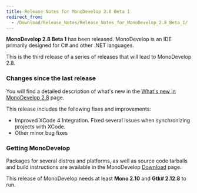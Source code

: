 ```yaml
---
title: Release Notes for MonoDevelop 2.8 Beta 1
redirect_from:
  - /Download/Release_Notes/Release_Notes_for_MonoDevelop_2.8_Beta_1/
---
```


**MonoDevelop 2.8 Beta 1** has been released. MonoDevelop is an IDE primarily designed for C# and other .NET languages.

This is the third release of a series of releases that will lead to MonoDevelop 2.8. 

### <span>Changes since the last release</span>

You will find a detailed description of what's new in the [What's new in MonoDevelop 2.8](/Download/What's_new_in_MonoDevelop_2.8 "Download/What's new in MonoDevelop 2.8") page.

This release includes the following fixes and improvements:

-   Improved XCode 4 Integration. Fixed several issues when synchronizing projects with XCode.
-   Other minor bug fixes

### Getting MonoDevelop

Packages for several distros and platforms, as well as source code tarballs and build instructions are available in the MonoDevelop [Download](/Download "Download") page.

This release of MonoDevelop needs at least **Mono 2.10** and **Gtk# 2.12.8** to run.
